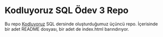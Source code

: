 # Kodluyoruz SQL Ödev 3 Repo

Bu repo [Kodluyoruz](https://www.kodluyoruz.org) SQL dersinde oluşturduğumuz üçüncü repo. İçerisinde bir adet README dosyası, bir adet de index.html barındırıyor.
